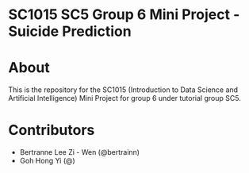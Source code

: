 # SC1015 SC5 Group 6 Mini Project - Suicide Prediction

# About 

This is the repository for the SC1015 (Introduction to Data Science and Artificial Intelligence) Mini Project for group 6 under tutorial group SC5. 

# Contributors
- Bertranne Lee Zi - Wen (@bertrainn)
- Goh Hong Yi (@)
